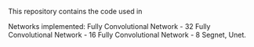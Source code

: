 

This repository contains the code used in

Networks implemented:
                     Fully Convolutional Network - 32
                     Fully Convolutional Network - 16
                     Fully Convolutional Network - 8
                     Segnet,
                     Unet.
